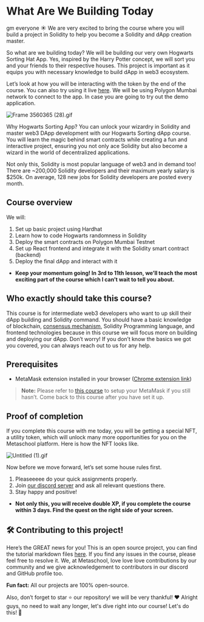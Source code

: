# What Are We Building Today

gm everyone ☀️ We are very excited to bring the course where you will build a project in Solidity to help you become a Solidity and dApp creation master.

So what are we building today? We will be building our very own Hogwarts Sorting Hat App. Yes, inspired by the Harry Potter concept, we will sort you and your friends to their respective houses. This project is important as it equips you with necessary knowledge to build dApp in web3 ecosystem.

Let’s look at how you will be interacting with the token by the end of the course. You can also try using it live [here](https://hogwarts-app.vercel.app/). We will be using Polygon Mumbai network to connect to the app. In case you are going to try out the demo application.

![Frame 3560365 (28).gif](<https://github.com/0xmetaschool/Learning-Projects/blob/main/assests_for_all/Build%20Hogwarts%20Sorting%20Cap%20dApp%20on%20the%20Polygon%20Mumbai/What%20Are%20We%20Building%20Today/Frame_3560365_(28).gif?raw=true>)

Why Hogwarts Sorting App? You can unlock your wizardry in Solidity and master web3 DApp development with our Hogwarts Sorting dApp course. You will learn the magic behind smart contracts while creating a fun and interactive project, ensuring you not only ace Solidity but also become a wizard in the world of decentralized applications.

Not only this, Solidity is most popular language of web3 and in demand too! There are ~200,000 Solidity developers and their maximum yearly salary is $250k. On average, 128 new jobs for Solidity developers are posted every month.

## Course overview

We will:

1. Set up basic project using Hardhat
2. Learn how to code Hogwarts randomness in Solidity
3. Deploy the smart contracts on Polygon Mumbai Testnet
4. Set up React frontend and integrate it with the Solidity smart contract (backend)
5. Deploy the final dApp and interact with it

- **Keep your momentum going! In 3rd to 11th lesson, we’ll teach the most exciting part of the course which I can’t wait to tell you about.**

## Who exactly should take this course?

This course is for intermediate web3 developers who want to up skill their dApp building and Solidity command. You should have a basic knowledge of blockchain, [consensus mechanism](https://metaschool.so/articles/consensus-mechanism-meaning/), Solidity Programming language, and frontend technologies because in this course we will focus more on building and deploying our dApp. Don’t worry! If you don’t know the basics we got you covered, you can always reach out to us for any help.

## Prerequisites

- MetaMask extension installed in your browser ([Chrome extension link](https://chrome.google.com/webstore/detail/metamask/nkbihfbeogaeaoehlefnkodbefgpgknn))

> **Note:** Please refer to [this course](https://metaschool.so/courses/understand-and-setup-metamask-account) to setup your MetaMask if you still hasn’t. Come back to this course after you have set it up.

## Proof of completion

If you complete this course with me today, you will be getting a special NFT, a utility token, which will unlock many more opportunities for you on the Metaschool platform. Here is how the NFT looks like.

![Untitled (1).gif](<https://github.com/0xmetaschool/Learning-Projects/blob/main/assests_for_all/Build%20Hogwarts%20Sorting%20Cap%20dApp%20on%20the%20Polygon%20Mumbai/What%20Are%20We%20Building%20Today/Untitled_(1).gif?raw=true>)

Now before we move forward, let’s set some house rules first.

1. Pleaseeeee do your quick assignments properly.
2. Join [our discord server](https://discord.gg/vbVMUwXWgc) and ask all relevant questions there.
3. Stay happy and positive!

- **Not only this, you will receive double XP, if you complete the course within 3 days. Find the quest on the right side of your screen.**

## 🛠 Contributing to this project!

Here’s the GREAT news for you! This is an open source project, you can find the tutorial markdown files [here](https://github.com/0xmetaschool/Learning-Projects). If you find any issues in the course, please feel free to resolve it.
We, at Metaschool, love love love contributions by our community and we give acknowledgement to contributors in our discord and GitHub profile too.

**Fun fact:** All our projects are 100% open-source.

Also, don’t forget to star ⭐️ our repository! we will be very thankful! ♥️
Alright guys, no need to wait any longer, let's dive right into our course! Let's do this! 🙌
